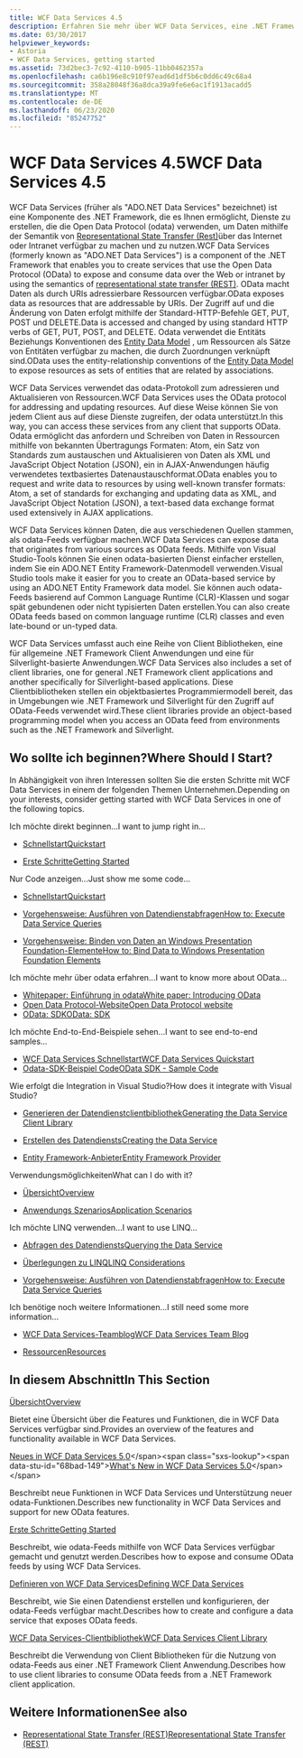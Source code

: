 ```yaml
---
title: WCF Data Services 4.5
description: Erfahren Sie mehr über WCF Data Services, eine .NET Framework Komponente, die Dienste zum verfügbar machen und Nutzen von Daten mithilfe der Rest-Semantik unterstützt.
ms.date: 03/30/2017
helpviewer_keywords:
- Astoria
- WCF Data Services, getting started
ms.assetid: 73d2bec3-7c92-4110-b905-11bb0462357a
ms.openlocfilehash: ca6b196e8c910f97ead6d1df5b6c0dd6c49c68a4
ms.sourcegitcommit: 358a28048f36a8dca39a9fe6e6ac1f1913acadd5
ms.translationtype: MT
ms.contentlocale: de-DE
ms.lasthandoff: 06/23/2020
ms.locfileid: "85247752"
---
```

# <a name="wcf-data-services-45"></a><span data-ttu-id="68bad-103">WCF Data Services 4.5</span><span class="sxs-lookup"><span data-stu-id="68bad-103">WCF Data Services 4.5</span></span>

<span data-ttu-id="68bad-104">WCF Data Services (früher als "ADO.NET Data Services" bezeichnet) ist eine Komponente des .NET Framework, die es Ihnen ermöglicht, Dienste zu erstellen, die die Open Data Protocol (odata) verwenden, um Daten mithilfe der Semantik von [Representational State Transfer (Rest)](https://www.ics.uci.edu/~fielding/pubs/dissertation/rest_arch_style.htm)über das Internet oder Intranet verfügbar zu machen und zu nutzen.</span><span class="sxs-lookup"><span data-stu-id="68bad-104">WCF Data Services (formerly known as "ADO.NET Data Services") is a component of the .NET Framework that enables you to create services that use the Open Data Protocol (OData) to expose and consume data over the Web or intranet by using the semantics of [representational state transfer (REST)](https://www.ics.uci.edu/~fielding/pubs/dissertation/rest_arch_style.htm).</span></span> <span data-ttu-id="68bad-105">OData macht Daten als durch URIs adressierbare Ressourcen verfügbar.</span><span class="sxs-lookup"><span data-stu-id="68bad-105">OData exposes data as resources that are addressable by URIs.</span></span> <span data-ttu-id="68bad-106">Der Zugriff auf und die Änderung von Daten erfolgt mithilfe der Standard-HTTP-Befehle GET, PUT, POST und DELETE.</span><span class="sxs-lookup"><span data-stu-id="68bad-106">Data is accessed and changed by using standard HTTP verbs of GET, PUT, POST, and DELETE.</span></span> <span data-ttu-id="68bad-107">Odata verwendet die Entitäts Beziehungs Konventionen des [Entity Data Model](../adonet/entity-data-model.md) , um Ressourcen als Sätze von Entitäten verfügbar zu machen, die durch Zuordnungen verknüpft sind.</span><span class="sxs-lookup"><span data-stu-id="68bad-107">OData uses the entity-relationship conventions of the [Entity Data Model](../adonet/entity-data-model.md) to expose resources as sets of entities that are related by associations.</span></span>

<span data-ttu-id="68bad-108">WCF Data Services verwendet das odata-Protokoll zum adressieren und Aktualisieren von Ressourcen.</span><span class="sxs-lookup"><span data-stu-id="68bad-108">WCF Data Services uses the OData protocol for addressing and updating resources.</span></span> <span data-ttu-id="68bad-109">Auf diese Weise können Sie von jedem Client aus auf diese Dienste zugreifen, der odata unterstützt.</span><span class="sxs-lookup"><span data-stu-id="68bad-109">In this way, you can access these services from any client that supports OData.</span></span> <span data-ttu-id="68bad-110">Odata ermöglicht das anfordern und Schreiben von Daten in Ressourcen mithilfe von bekannten Übertragungs Formaten: Atom, ein Satz von Standards zum austauschen und Aktualisieren von Daten als XML und JavaScript Object Notation (JSON), ein in AJAX-Anwendungen häufig verwendetes textbasiertes Datenaustauschformat.</span><span class="sxs-lookup"><span data-stu-id="68bad-110">OData enables you to request and write data to resources by using well-known transfer formats: Atom, a set of standards for exchanging and updating data as XML, and JavaScript Object Notation (JSON), a text-based data exchange format used extensively in AJAX applications.</span></span>

<span data-ttu-id="68bad-111">WCF Data Services können Daten, die aus verschiedenen Quellen stammen, als odata-Feeds verfügbar machen.</span><span class="sxs-lookup"><span data-stu-id="68bad-111">WCF Data Services can expose data that originates from various sources as OData feeds.</span></span> <span data-ttu-id="68bad-112">Mithilfe von Visual Studio-Tools können Sie einen odata-basierten Dienst einfacher erstellen, indem Sie ein ADO.NET Entity Framework-Datenmodell verwenden.</span><span class="sxs-lookup"><span data-stu-id="68bad-112">Visual Studio tools make it easier for you to create an OData-based service by using an ADO.NET Entity Framework data model.</span></span> <span data-ttu-id="68bad-113">Sie können auch odata-Feeds basierend auf Common Language Runtime (CLR)-Klassen und sogar spät gebundenen oder nicht typisierten Daten erstellen.</span><span class="sxs-lookup"><span data-stu-id="68bad-113">You can also create OData feeds based on common language runtime (CLR) classes and even late-bound or un-typed data.</span></span>

<span data-ttu-id="68bad-114">WCF Data Services umfasst auch eine Reihe von Client Bibliotheken, eine für allgemeine .NET Framework Client Anwendungen und eine für Silverlight-basierte Anwendungen.</span><span class="sxs-lookup"><span data-stu-id="68bad-114">WCF Data Services also includes a set of client libraries, one for general .NET Framework client applications and another specifically for Silverlight-based applications.</span></span> <span data-ttu-id="68bad-115">Diese Clientbibliotheken stellen ein objektbasiertes Programmiermodell bereit, das in Umgebungen wie .NET Framework und Silverlight für den Zugriff auf OData-Feeds verwendet wird.</span><span class="sxs-lookup"><span data-stu-id="68bad-115">These client libraries provide an object-based programming model when you access an OData feed from environments such as the .NET Framework and Silverlight.</span></span>

## <a name="where-should-i-start"></a><span data-ttu-id="68bad-116">Wo sollte ich beginnen?</span><span class="sxs-lookup"><span data-stu-id="68bad-116">Where Should I Start?</span></span>

<span data-ttu-id="68bad-117">In Abhängigkeit von ihren Interessen sollten Sie die ersten Schritte mit WCF Data Services in einem der folgenden Themen Unternehmen.</span><span class="sxs-lookup"><span data-stu-id="68bad-117">Depending on your interests, consider getting started with WCF Data Services in one of the following topics.</span></span>

<span data-ttu-id="68bad-118">Ich möchte direkt beginnen…</span><span class="sxs-lookup"><span data-stu-id="68bad-118">I want to jump right in...</span></span>

- [<span data-ttu-id="68bad-119">Schnellstart</span><span class="sxs-lookup"><span data-stu-id="68bad-119">Quickstart</span></span>](quickstart-wcf-data-services.md)

- [<span data-ttu-id="68bad-120">Erste Schritte</span><span class="sxs-lookup"><span data-stu-id="68bad-120">Getting Started</span></span>](getting-started-with-wcf-data-services.md)

<span data-ttu-id="68bad-121">Nur Code anzeigen...</span><span class="sxs-lookup"><span data-stu-id="68bad-121">Just show me some code...</span></span>

- [<span data-ttu-id="68bad-122">Schnellstart</span><span class="sxs-lookup"><span data-stu-id="68bad-122">Quickstart</span></span>](quickstart-wcf-data-services.md)

- [<span data-ttu-id="68bad-123">Vorgehensweise: Ausführen von Datendienstabfragen</span><span class="sxs-lookup"><span data-stu-id="68bad-123">How to: Execute Data Service Queries</span></span>](how-to-execute-data-service-queries-wcf-data-services.md)

- [<span data-ttu-id="68bad-124">Vorgehensweise: Binden von Daten an Windows Presentation Foundation-Elemente</span><span class="sxs-lookup"><span data-stu-id="68bad-124">How to: Bind Data to Windows Presentation Foundation Elements</span></span>](bind-data-to-wpf-elements-wcf-data-services.md)

<span data-ttu-id="68bad-125">Ich möchte mehr über odata erfahren...</span><span class="sxs-lookup"><span data-stu-id="68bad-125">I want to know more about OData...</span></span>

- [<span data-ttu-id="68bad-126">Whitepaper: Einführung in odata</span><span class="sxs-lookup"><span data-stu-id="68bad-126">White paper: Introducing OData</span></span>](https://download.microsoft.com/download/E/5/A/E5A59052-EE48-4D64-897B-5F7C608165B8/IntroducingOData.pdf)
- [<span data-ttu-id="68bad-127">Open Data Protocol-Website</span><span class="sxs-lookup"><span data-stu-id="68bad-127">Open Data Protocol website</span></span>](https://www.odata.org/)
- [<span data-ttu-id="68bad-128">OData: SDK</span><span class="sxs-lookup"><span data-stu-id="68bad-128">OData: SDK</span></span>](https://www.odata.org/ecosystem/)

<span data-ttu-id="68bad-129">Ich möchte End-to-End-Beispiele sehen...</span><span class="sxs-lookup"><span data-stu-id="68bad-129">I want to see end-to-end samples...</span></span>

- <span data-ttu-id="68bad-130">[WCF Data Services Schnellstart](https://github.com/microsoftarchive/msdn-code-gallery-community-s-z/tree/master/WCF%20Data%20Services%20Quickstart%20(OData%20Service%20and%20WPF%20Client))</span><span class="sxs-lookup"><span data-stu-id="68bad-130">[WCF Data Services Quickstart](https://github.com/microsoftarchive/msdn-code-gallery-community-s-z/tree/master/WCF%20Data%20Services%20Quickstart%20(OData%20Service%20and%20WPF%20Client))</span></span>
- [<span data-ttu-id="68bad-131">Odata-SDK-Beispiel Code</span><span class="sxs-lookup"><span data-stu-id="68bad-131">OData SDK - Sample Code</span></span>](https://www.odata.org/ecosystem/#sdk)

<span data-ttu-id="68bad-132">Wie erfolgt die Integration in Visual Studio?</span><span class="sxs-lookup"><span data-stu-id="68bad-132">How does it integrate with Visual Studio?</span></span>

- [<span data-ttu-id="68bad-133">Generieren der Datendienstclientbibliothek</span><span class="sxs-lookup"><span data-stu-id="68bad-133">Generating the Data Service Client Library</span></span>](generating-the-data-service-client-library-wcf-data-services.md)

- [<span data-ttu-id="68bad-134">Erstellen des Datendiensts</span><span class="sxs-lookup"><span data-stu-id="68bad-134">Creating the Data Service</span></span>](creating-the-data-service.md)

- [<span data-ttu-id="68bad-135">Entity Framework-Anbieter</span><span class="sxs-lookup"><span data-stu-id="68bad-135">Entity Framework Provider</span></span>](entity-framework-provider-wcf-data-services.md)

<span data-ttu-id="68bad-136">Verwendungsmöglichkeiten</span><span class="sxs-lookup"><span data-stu-id="68bad-136">What can I do with it?</span></span>

- [<span data-ttu-id="68bad-137">Übersicht</span><span class="sxs-lookup"><span data-stu-id="68bad-137">Overview</span></span>](wcf-data-services-overview.md)

- [<span data-ttu-id="68bad-138">Anwendungs Szenarios</span><span class="sxs-lookup"><span data-stu-id="68bad-138">Application Scenarios</span></span>](application-scenarios-wcf-data-services.md)

<span data-ttu-id="68bad-139">Ich möchte LINQ verwenden...</span><span class="sxs-lookup"><span data-stu-id="68bad-139">I want to use LINQ...</span></span>

- [<span data-ttu-id="68bad-140">Abfragen des Datendiensts</span><span class="sxs-lookup"><span data-stu-id="68bad-140">Querying the Data Service</span></span>](querying-the-data-service-wcf-data-services.md)

- [<span data-ttu-id="68bad-141">Überlegungen zu LINQ</span><span class="sxs-lookup"><span data-stu-id="68bad-141">LINQ Considerations</span></span>](linq-considerations-wcf-data-services.md)

- [<span data-ttu-id="68bad-142">Vorgehensweise: Ausführen von Datendienstabfragen</span><span class="sxs-lookup"><span data-stu-id="68bad-142">How to: Execute Data Service Queries</span></span>](how-to-execute-data-service-queries-wcf-data-services.md)

<span data-ttu-id="68bad-143">Ich benötige noch weitere Informationen...</span><span class="sxs-lookup"><span data-stu-id="68bad-143">I still need some more information...</span></span>

- [<span data-ttu-id="68bad-144">WCF Data Services-Teamblog</span><span class="sxs-lookup"><span data-stu-id="68bad-144">WCF Data Services Team Blog</span></span>](https://docs.microsoft.com/archive/blogs/astoriateam/)

- [<span data-ttu-id="68bad-145">Ressourcen</span><span class="sxs-lookup"><span data-stu-id="68bad-145">Resources</span></span>](wcf-data-services-resources.md)

## <a name="in-this-section"></a><span data-ttu-id="68bad-146">In diesem Abschnitt</span><span class="sxs-lookup"><span data-stu-id="68bad-146">In This Section</span></span>

[<span data-ttu-id="68bad-147">Übersicht</span><span class="sxs-lookup"><span data-stu-id="68bad-147">Overview</span></span>](wcf-data-services-overview.md)

<span data-ttu-id="68bad-148">Bietet eine Übersicht über die Features und Funktionen, die in WCF Data Services verfügbar sind.</span><span class="sxs-lookup"><span data-stu-id="68bad-148">Provides an overview of the features and functionality available in WCF Data Services.</span></span>

<span data-ttu-id="68bad-149">[Neues in WCF Data Services 5,0](https://docs.microsoft.com/previous-versions/dotnet/wcf-data-services/ee373845(v=vs.103))</span><span class="sxs-lookup"><span data-stu-id="68bad-149">[What's New in WCF Data Services 5.0](https://docs.microsoft.com/previous-versions/dotnet/wcf-data-services/ee373845(v=vs.103))</span></span>

<span data-ttu-id="68bad-150">Beschreibt neue Funktionen in WCF Data Services und Unterstützung neuer odata-Funktionen.</span><span class="sxs-lookup"><span data-stu-id="68bad-150">Describes new functionality in WCF Data Services and support for new OData features.</span></span>

[<span data-ttu-id="68bad-151">Erste Schritte</span><span class="sxs-lookup"><span data-stu-id="68bad-151">Getting Started</span></span>](getting-started-with-wcf-data-services.md)

<span data-ttu-id="68bad-152">Beschreibt, wie odata-Feeds mithilfe von WCF Data Services verfügbar gemacht und genutzt werden.</span><span class="sxs-lookup"><span data-stu-id="68bad-152">Describes how to expose and consume OData feeds by using WCF Data Services.</span></span>

[<span data-ttu-id="68bad-153">Definieren von WCF Data Services</span><span class="sxs-lookup"><span data-stu-id="68bad-153">Defining WCF Data Services</span></span>](defining-wcf-data-services.md)

<span data-ttu-id="68bad-154">Beschreibt, wie Sie einen Datendienst erstellen und konfigurieren, der odata-Feeds verfügbar macht.</span><span class="sxs-lookup"><span data-stu-id="68bad-154">Describes how to create and configure a data service that exposes OData feeds.</span></span>

[<span data-ttu-id="68bad-155">WCF Data Services-Clientbibliothek</span><span class="sxs-lookup"><span data-stu-id="68bad-155">WCF Data Services Client Library</span></span>](wcf-data-services-client-library.md)

<span data-ttu-id="68bad-156">Beschreibt die Verwendung von Client Bibliotheken für die Nutzung von odata-Feeds aus einer .NET Framework Client Anwendung.</span><span class="sxs-lookup"><span data-stu-id="68bad-156">Describes how to use client libraries to consume OData feeds from a .NET Framework client application.</span></span>

## <a name="see-also"></a><span data-ttu-id="68bad-157">Weitere Informationen</span><span class="sxs-lookup"><span data-stu-id="68bad-157">See also</span></span>

- [<span data-ttu-id="68bad-158">Representational State Transfer (REST)</span><span class="sxs-lookup"><span data-stu-id="68bad-158">Representational State Transfer (REST)</span></span>](https://www.ics.uci.edu/~fielding/pubs/dissertation/rest_arch_style.htm)
